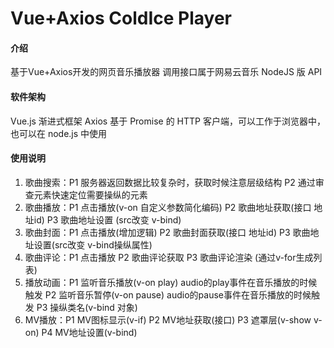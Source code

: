 # Vue+Axios ColdIce Player

#### 介绍
基于Vue+Axios开发的网页音乐播放器  调用接口属于网易云音乐 NodeJS 版 API

#### 软件架构
Vue.js 渐进式框架
Axios 基于 Promise 的 HTTP 客户端，可以工作于浏览器中，也可以在 node.js 中使用




#### 使用说明

1.  歌曲搜索：P1 服务器返回数据比较复杂时，获取时候注意层级结构 P2 通过审查元素快速定位需要操纵的元素
2.  歌曲播放：P1 点击播放(v-on 自定义参数简化编码) P2 歌曲地址获取(接口 地址id) P3 歌曲地址设置 (src改变 v-bind)
3.  歌曲封面：P1 点击播放(增加逻辑) P2 歌曲封面获取(接口 地址id) P3 歌曲地址设置(src改变 v-bind操纵属性)
4.  歌曲评论：P1 点击播放 P2 歌曲评论获取 P3 歌曲评论渲染 (通过v-for生成列表)
5.  播放动画：P1 监听音乐播放(v-on play)  audio的play事件在音乐播放的时候触发 P2 监听音乐暂停(v-on pause) audio的pause事件在音乐播放的时候触发 P3 操纵类名(v-bind 对象)
6.  MV播放：P1 MV图标显示(v-if) P2 MV地址获取(接口) P3 遮罩层(v-show v-on) P4 MV地址设置(v-bind)